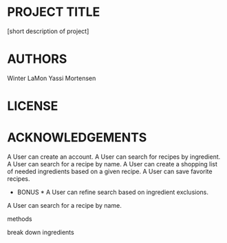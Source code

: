 # PROJECT TITLE #

[short description of project]



# AUTHORS #

Winter LaMon
Yassi Mortensen


# LICENSE #



# ACKNOWLEDGEMENTS #

A User can create an account.
A User can search for recipes by ingredient.
A User can search for a recipe by name.
A User can create a shopping list of needed ingredients based on a given recipe.
A User can save favorite recipes.
* BONUS *
A User can refine search based on ingredient exclusions.




A User can search for a recipe by name.





methods

break down ingredients
